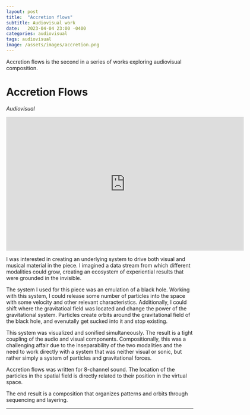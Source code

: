 ```yaml
---
layout: post
title:  "Accretion flows"
subtitle: Audiovisual work
date:   2023-04-04 23:00 -0400
categories: audiovisual
tags: audiovisual
image: /assets/images/accretion.png
---
```


Accretion flows is the second in a series of works exploring audiovisual composition. 

# Accretion Flows
*Audiovisual* <br>

<iframe src="https://player.vimeo.com/video/112438146?h=2c6be7b830" width="640" height="360" frameborder="0" allow="autoplay; fullscreen; picture-in-picture" allowfullscreen></iframe>
<br>

I was interested in creating an underlying system to drive both visual and musical material in the piece. I imagined a data stream from which different modalities could grow, creating an ecosystem of experiential results that were grounded in the invisible.

The system I used for this piece was an emulation of a black hole. Working with this system, I could release some number of particles into the space with some velocity and other relevant characteristics. Additionally, I could shift where the gravitatioal field was located and change the power of the gravitational system. Particles create orbits around the gravitational field of the black hole, and evenutally get sucked into it and stop existing. 

This system was visualized and sonified simultaneously. The result is a tight coupling of the audio and visual components. Compositionally, this was a challenging affair due to the inseparability of the two modalities and the need to work directly with a system that was neither visual or sonic, but rather simply a system of particles and gravitational forces.

Accretion flows was written for 8-channel sound. The location of the particles in the spatial field is directly related to their position in the virtual space. 

The end result is a composition that organizes patterns and orbits through sequencing and layering.



---
<br>